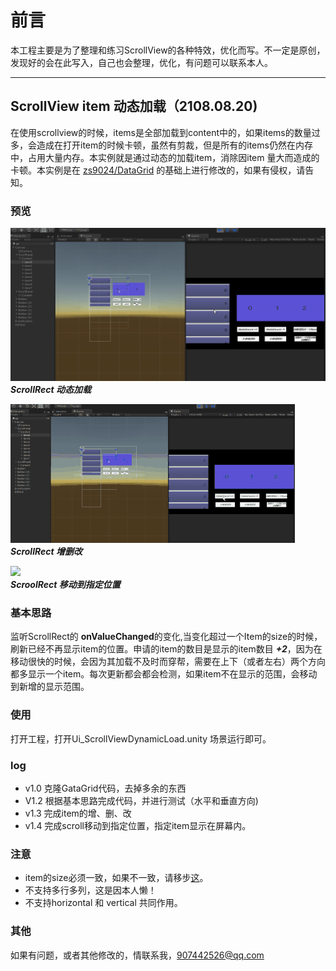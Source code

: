 前言
==========
  本工程主要是为了整理和练习ScrollView的各种特效，优化而写。不一定是原创，发现好的会在此写入，自己也会整理，优化，有问题可以联系本人。 
  
 ***
## ScrollView item 动态加载（2108.08.20)
在使用scrollview的时候，items是全部加载到content中的，如果items的数量过多，会造成在打开item的时候卡顿，虽然有剪裁，但是所有的items仍然在内存中，占用大量内存。本实例就是通过动态的加载item，消除因item 量大而造成的卡顿。本实例是在 [zs9024/DataGrid](https://github.com/zs9024/DataGrid) 的基础上进行修改的，如果有侵权，请告知。

### 预览
![](res/12.gif)  
___***ScrollRect 动态加载***___  

![](res/13.gif)  
___***ScrollRect 增删改***___  

![](res/14.gif)  
___***ScroolRect 移动到指定位置***___
  
### 基本思路
  监听ScrollRect的 **onValueChanged**的变化,当变化超过一个Item的size的时候，刷新已经不再显示item的位置。申请的item的数目是显示的item数目 ***+2***，因为在移动很快的时候，会因为其加载不及时而穿帮，需要在上下（或者左右）两个方向都多显示一个item。每次更新都会都会检测，如果item不在显示的范围，会移动到新增的显示范围。
  
### 使用
打开工程，打开Ui_ScrollViewDynamicLoad.unity 场景运行即可。
  
  
### log
* v1.0 克隆GataGrid代码，去掉多余的东西
* V1.2 根据基本思路完成代码，并进行测试（水平和垂直方向)
* v1.3 完成item的增、删、改
* v1.4 完成scroll移动到指定位置，指定item显示在屏幕内。

### 注意
* item的size必须一致，如果不一致，请移步[这](https://github.com/qiankanglai/LoopScrollRect)。
* 不支持多行多列，这是因本人懒！
* 不支持horizontal 和 vertical 共同作用。
### 其他
如果有问题，或者其他修改的，情联系我，907442526@qq.com
  
  
